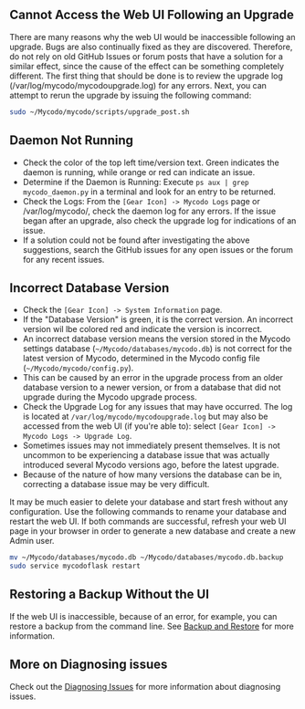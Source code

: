 ## Cannot Access the Web UI Following an Upgrade

There are many reasons why the web UI would be inaccessible following an upgrade. Bugs are also continually fixed as they are discovered. Therefore, do not rely on old GitHub Issues or forum posts that have a solution for a similar effect, since the cause of the effect can be something completely different. The first thing that should be done is to review the upgrade log (/var/log/mycodo/mycodoupgrade.log) for any errors. Next, you can attempt to rerun the upgrade by issuing the following command:

```bash
sudo ~/Mycodo/mycodo/scripts/upgrade_post.sh
```

## Daemon Not Running

- Check the color of the top left time/version text. Green indicates the daemon is running, while orange or red can indicate an issue.
- Determine if the Daemon is Running: Execute `ps aux | grep mycodo_daemon.py` in a terminal and look for an entry to be returned.
- Check the Logs: From the `[Gear Icon] -> Mycodo Logs` page or /var/log/mycodo/, check the daemon log for any errors. If the issue began after an upgrade, also check the upgrade log for indications of an issue.
- If a solution could not be found after investigating the above suggestions, search the GitHub issues for any open issues or the forum for any recent issues.

## Incorrect Database Version

- Check the `[Gear Icon] -> System Information` page.
- If the "Database Version" is green, it is the correct version. An incorrect version wil lbe colored red and indicate the version is incorrect.
- An incorrect database version means the version stored in the Mycodo settings database (`~/Mycodo/databases/mycodo.db`) is not correct for the latest version of Mycodo, determined in the Mycodo config file (`~/Mycodo/mycodo/config.py`).
- This can be caused by an error in the upgrade process from an older database version to a newer version, or from a database that did not upgrade during the Mycodo upgrade process.
- Check the Upgrade Log for any issues that may have occurred. The log is located at `/var/log/mycodo/mycodoupgrade.log` but may also be accessed from the web UI (if you're able to): select `[Gear Icon] -> Mycodo Logs -> Upgrade Log`.
- Sometimes issues may not immediately present themselves. It is not uncommon to be experiencing a database issue that was actually introduced several Mycodo versions ago, before the latest upgrade.
- Because of the nature of how many versions the database can be in, correcting a database issue may be very difficult.

It may be much easier to delete your database and start fresh without any configuration. Use the following commands to rename your database and restart the web UI. If both commands are successful, refresh your web UI page in your browser in order to generate a new database and create a new Admin user.

```bash
mv ~/Mycodo/databases/mycodo.db ~/Mycodo/databases/mycodo.db.backup
sudo service mycodoflask restart
```

## Restoring a Backup Without the UI

If the web UI is inaccessible, because of an error, for example, you can restore a backup from the command line. See [Backup and Restore](https://github.com/kizniche/Mycodo/wiki/Backup-and-Restore) for more information.

## More on Diagnosing issues

Check out the [Diagnosing Issues](https://github.com/kizniche/Mycodo/wiki/Diagnosing-Issues) for more information about diagnosing issues.
